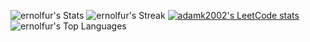 ![ernolfur's Stats](https://github-readme-stats.vercel.app/api?username=ernolfur&theme=tokyonight&show_icons=true&hide_border=true&count_private=true) 
![ernolfur's Streak](https://github-readme-streak-stats.herokuapp.com/?user=ernolfur&theme=tokyonight&hide_border=true)
[![adamk2002's LeetCode stats](https://leetcode-stats-six.vercel.app/?username=adamk2002)](https://github.com/adamk2002/leetcode-stats)
![ernolfur's Top Languages](https://github-readme-stats.vercel.app/api/top-langs/?username=ernolfur&theme=tokyonight&show_icons=true&hide_border=true&layout=compact)
